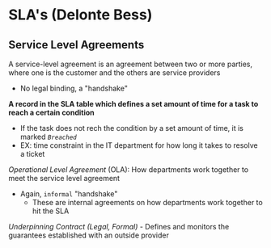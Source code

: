 # SLA's (Delonte Bess)

## Service Level Agreements
A service-level agreement is an agreement between two or more parties, where one is 
the customer and the others are service providers
- No legal binding, a "handshake"

**A record in the SLA table which defines a set amount of time for a task to reach a certain condition**
- If the task does not rech the condition by a set amount of time, it is marked _`Breached`_
- EX: time constraint in the IT department for how long it takes to resolve a ticket

*Operational Level Agreement* (OLA): How departments work together to meet the service level agreement
- Again, `informal` "handshake"
  - These are internal agreements on how departments work together to hit the SLA


*Underpinning Contract (Legal, Formal)* - Defines and monitors the guarantees established 
with an outside provider


